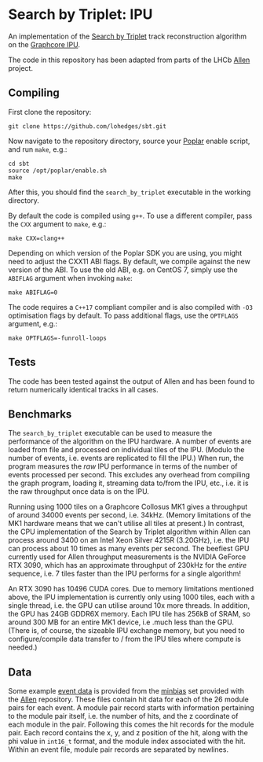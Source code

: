 # Search by Triplet: IPU

An implementation of the [Search by Triplet](https://doi.org/10.1109/IPDPSW.2019.00118)
track reconstruction algorithm on the
[Graphcore IPU](https://www.graphcore.ai).

The code in this repository has been adapted from parts of the LHCb
[Allen](https://gitlab.cern.ch/lhcb/Allen) project.

## Compiling

First clone the repository:

```
git clone https://github.com/lohedges/sbt.git
```

Now navigate to the repository directory, source your
[Poplar](https://docs.graphcore.ai/projects/poplar-user-guide/en/latest/index.html)
enable script, and run `make`, e.g.:

```
cd sbt
source /opt/poplar/enable.sh
make
```

After this, you should find the `search_by_triplet` executable in the working
directory.

By default the code is compiled using `g++`. To use a different compiler, pass
the `CXX` argument to `make`, e.g.:

```
make CXX=clang++
```

Depending on which version of the Poplar SDK you are using, you might
need to adjust the CXX11 ABI flags. By default, we compile against the
new version of the ABI. To use the old ABI, e.g. on CentOS 7, simply use
the `ABIFLAG` argument when invoking `make`:

```
make ABIFLAG=0
```

The code requires a `C++17` compliant compiler and is also compiled with `-O3`
optimisation flags by default. To pass additional flags, use the `OPTFLAGS`
argument, e.g.:

```
make OPTFLAGS=-funroll-loops
```

## Tests

The code has been tested against the output of Allen and has been
found to return numerically identical tracks in all cases.

## Benchmarks

The `search_by_triplet` executable can be used to measure the performance
of the algorithm on the IPU hardware. A number of events are loaded from
file and processed on individual tiles of the IPU. (Modulo the number
of events, i.e. events are replicated to fill the IPU.) When run, the
program measures the _raw_ IPU performance in terms of the number of events
processed per second. This excludes any overhead from compiling the graph
program, loading it, streaming data to/from the IPU, etc., i.e. it is the
raw throughput once data is on the IPU.

Running using 1000 tiles on a Graphcore Collosus MK1 gives a throughput of
around 34000 events per second, i.e. 34kHz. (Memory limitations of the MK1
hardware means that we can't utilise all tiles at present.) In contrast,
the CPU implementation of the Search by Triplet algorithm within Allen
can process around 3400 on an Intel Xeon Silver 4215R (3.20GHz), i.e.
the IPU can process about 10 times as many events per second. The beefiest
GPU currently used for Allen throughput measurements is the NVIDIA GeForce
RTX 3090, which has an approximate throughput of 230kHz for the _entire_
sequence, i.e. 7 tiles faster than the IPU performs for a single algorithm!

An RTX 3090 has 10496 CUDA cores. Due to memory limitations mentioned above,
the IPU implementation is currently only using 1000 tiles, each with a single
thread, i.e. the GPU can utilise around 10x more threads. In addition, the GPU
has 24GB GDDR6X memory. Each IPU tile has 256kB of SRAM, so around 300 MB
for an entire MK1 device, i.e .much less than the GPU. (There is, of course,
the sizeable IPU exchange memory, but you need to configure/compile data
transfer to / from the IPU tiles where compute is needed.)

## Data

Some example [event data](data) is provided from the [minbias](https://gitlab.cern.ch/lhcb/Allen/-/tree/master/input/minbias)
set provided with the [Allen](https://gitlab.cern.ch/lhcb/Allen) repository.
These files contain hit data for each of the 26 module pairs for each event.
A module pair record starts with information pertaining to the module pair
itself, i.e. the number of hits, and the z coordinate of each module in the
pair. Following this comes the hit records for the module pair. Each record
contains the x, y, and z position of the hit, along with the phi value in
`int16_t` format, and the module index associated with the hit. Within an
event file, module pair records are separated by newlines.

